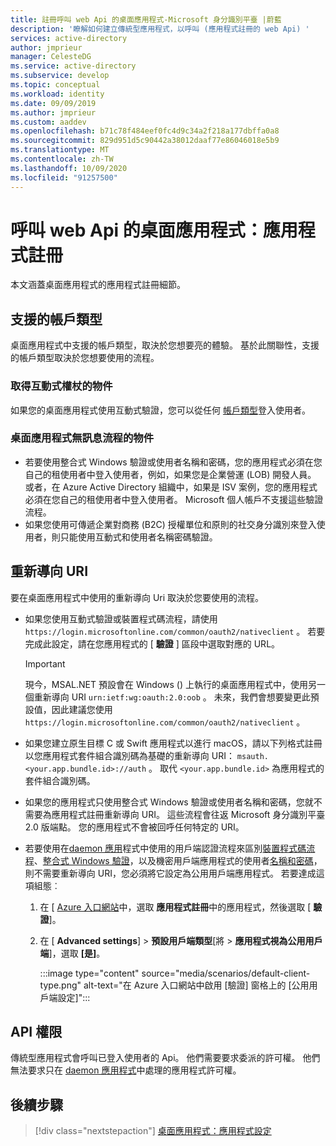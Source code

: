 ```yaml
---
title: 註冊呼叫 web Api 的桌面應用程式-Microsoft 身分識別平臺 |蔚藍
description: '瞭解如何建立傳統型應用程式，以呼叫 (應用程式註冊的 web Api) '
services: active-directory
author: jmprieur
manager: CelesteDG
ms.service: active-directory
ms.subservice: develop
ms.topic: conceptual
ms.workload: identity
ms.date: 09/09/2019
ms.author: jmprieur
ms.custom: aaddev
ms.openlocfilehash: b71c78f484eef0fc4d9c34a2f218a177dbffa0a8
ms.sourcegitcommit: 829d951d5c90442a38012daaf77e86046018e5b9
ms.translationtype: MT
ms.contentlocale: zh-TW
ms.lasthandoff: 10/09/2020
ms.locfileid: "91257500"
---
```

# <a name="desktop-app-that-calls-web-apis-app-registration"></a>呼叫 web Api 的桌面應用程式：應用程式註冊

本文涵蓋桌面應用程式的應用程式註冊細節。

## <a name="supported-account-types"></a>支援的帳戶類型

桌面應用程式中支援的帳戶類型，取決於您想要亮的體驗。 基於此關聯性，支援的帳戶類型取決於您想要使用的流程。

### <a name="audience-for-interactive-token-acquisition"></a>取得互動式權杖的物件

如果您的桌面應用程式使用互動式驗證，您可以從任何 [帳戶類型](quickstart-register-app.md)登入使用者。

### <a name="audience-for-desktop-app-silent-flows"></a>桌面應用程式無訊息流程的物件

- 若要使用整合式 Windows 驗證或使用者名稱和密碼，您的應用程式必須在您自己的租使用者中登入使用者，例如，如果您是企業營運 (LOB) 開發人員。 或者，在 Azure Active Directory 組織中，如果是 ISV 案例，您的應用程式必須在您自己的租使用者中登入使用者。 Microsoft 個人帳戶不支援這些驗證流程。
- 如果您使用可傳遞企業對商務 (B2C) 授權單位和原則的社交身分識別來登入使用者，則只能使用互動式和使用者名稱密碼驗證。

## <a name="redirect-uris"></a>重新導向 URI

要在桌面應用程式中使用的重新導向 Uri 取決於您要使用的流程。

- 如果您使用互動式驗證或裝置程式碼流程，請使用 `https://login.microsoftonline.com/common/oauth2/nativeclient` 。 若要完成此設定，請在您應用程式的 [ **驗證** ] 區段中選取對應的 URL。

  > [!IMPORTANT]
  > 現今，MSAL.NET 預設會在 Windows () 上執行的桌面應用程式中，使用另一個重新導向 URI `urn:ietf:wg:oauth:2.0:oob` 。 未來，我們會想要變更此預設值，因此建議您使用 `https://login.microsoftonline.com/common/oauth2/nativeclient` 。

- 如果您建立原生目標 C 或 Swift 應用程式以進行 macOS，請以下列格式註冊以您應用程式套件組合識別碼為基礎的重新導向 URI： `msauth.<your.app.bundle.id>://auth` 。 取代 `<your.app.bundle.id>` 為應用程式的套件組合識別碼。
- 如果您的應用程式只使用整合式 Windows 驗證或使用者名稱和密碼，您就不需要為應用程式註冊重新導向 URI。 這些流程會往返 Microsoft 身分識別平臺2.0 版端點。 您的應用程式不會被回呼任何特定的 URI。
- 若要使用在[daemon 應用](scenario-daemon-overview.md)程式中使用的用戶端認證流程來區別[裝置程式碼流程](scenario-desktop-acquire-token.md#device-code-flow)、[整合式 Windows 驗證](scenario-desktop-acquire-token.md#integrated-windows-authentication)，以及機密用戶端應用程式的使用者[名稱和密碼](scenario-desktop-acquire-token.md#username-and-password)，則不需要重新導向 URI，您必須將它設定為公用用戶端應用程式。 若要達成這項組態︰

    1. 在 [ [Azure 入口網站](https://portal.azure.com)中，選取 **應用程式註冊**中的應用程式，然後選取 [ **驗證**]。
    1. 在 [ **Advanced settings**]  >  **預設用戶端類型**[將  >  **應用程式視為公用用戶端**]，選取 **[是]**。

        :::image type="content" source="media/scenarios/default-client-type.png" alt-text="在 Azure 入口網站中啟用 [驗證] 窗格上的 [公用用戶端設定]":::

## <a name="api-permissions"></a>API 權限

傳統型應用程式會呼叫已登入使用者的 Api。 他們需要要求委派的許可權。 他們無法要求只在 [daemon 應用程式](scenario-daemon-overview.md)中處理的應用程式許可權。

## <a name="next-steps"></a>後續步驟

> [!div class="nextstepaction"]
> [桌面應用程式：應用程式設定](scenario-desktop-app-configuration.md)
